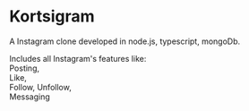# Kortsigram

A Instagram clone developed in node.js, typescript, mongoDb.

Includes  all Instagram's features like:  
  Posting,  
  Like,  
  Follow, Unfollow,  
  Messaging
